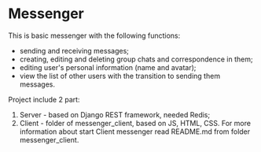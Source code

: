 # Messenger
This is basic messenger with the following functions:

- sending and receiving messages;
- creating, editing and deleting group chats and correspondence in them;
- editing user's personal information (name and avatar);
- view the list of other users with the transition to sending them messages.

Project include 2 part:
1. Server - based on Django REST framework, needed Redis;
2. Client - folder of messenger_client, based on JS, HTML, CSS. 
   For more information about start Client messenger read README.md from folder messenger_client.
